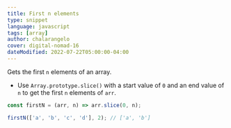 ```yaml
---
title: First n elements
type: snippet
language: javascript
tags: [array]
author: chalarangelo
cover: digital-nomad-16
dateModified: 2022-07-22T05:00:00-04:00
---
```


Gets the first `n` elements of an array.

- Use `Array.prototype.slice()` with a start value of `0` and an end value of `n` to get the first `n` elements of `arr`.

```js
const firstN = (arr, n) => arr.slice(0, n);
```

```js
firstN(['a', 'b', 'c', 'd'], 2); // ['a', 'b']
```
